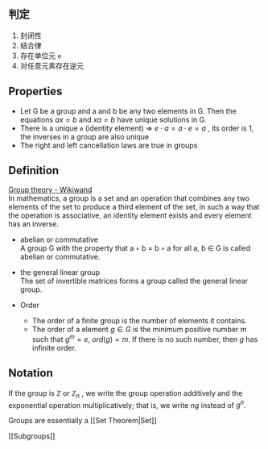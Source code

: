 ## 判定
1. 封闭性
2. 结合律
3. 存在单位元 `e`
4. 对任意元素存在逆元

## Properties
- Let G be a group and a and b be any two elements in G. Then the equations $ax = b$ and $xa = b$ have unique solutions in G.
- There is a unique `e` (identity element) => $e \cdot a = a \cdot e = a$ , its order is 1, the inverses in a group are also unique
- The right and left cancellation laws are true in groups

## Definition
[Group theory - Wikiwand](https://www.wikiwand.com/en/Group_theory)  
In mathematics, a group is a set and an operation that combines any two elements of the set to produce a third element of the set, in such a way that the operation is associative, an identity element exists and every element has an inverse.

- abelian or commutative  
A group G with the property that a ◦ b = b ◦ a for all a, b ∈ G is called abelian or commutative.

- the general linear group  
The set of invertible matrices forms a group called the general linear group.

- Order  
	- The order of a finite group is the number of elements it contains. 
	- The order of a element $g \in G$ is the minimum positive number $m$ such that $g^{m} = e$, $ord(g) = m$. If there is no such number, then $g$ has infinite order.


## Notation
If the group is $\mathbb{Z}$ or $\mathbb{Z}_n$ , we write the group operation additively and the exponential operation multiplicatively; that is, we write $ng$ instead of $g^n$.

Groups are essentially a [[Set Theorem|Set]]

[[Subgroups]]